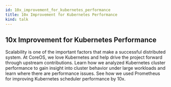 ```yaml
---
id: 10x_improvement_for_kubernetes_performance
title: 10x Improvement for Kubernetes Performance
kind: talk
---
```


## 10x Improvement for Kubernetes Performance

Scalability is one of the important factors that make a successful distributed
system. At CoreOS, we love Kubernetes and help drive the project forward
through upstream contributions. Learn how we analyzed Kubernetes cluster
performance to gain insight into cluster behavior under large workloads and
learn where there are performance issues. See how we used Prometheus for
improving Kubernetes scheduler performance by 10x.
